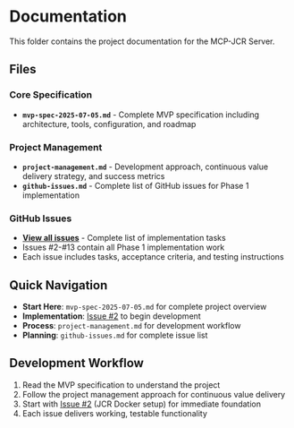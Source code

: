 # Documentation

This folder contains the project documentation for the MCP-JCR Server.

## Files

### Core Specification
- **`mvp-spec-2025-07-05.md`** - Complete MVP specification including architecture, tools, configuration, and roadmap

### Project Management
- **`project-management.md`** - Development approach, continuous value delivery strategy, and success metrics
- **`github-issues.md`** - Complete list of GitHub issues for Phase 1 implementation

### GitHub Issues
- **[View all issues](https://github.com/eins78/mcp-server-jcr/issues)** - Complete list of implementation tasks
- Issues #2-#13 contain all Phase 1 implementation work
- Each issue includes tasks, acceptance criteria, and testing instructions

## Quick Navigation

- **Start Here**: `mvp-spec-2025-07-05.md` for complete project overview
- **Implementation**: [Issue #2](https://github.com/eins78/mcp-server-jcr/issues/2) to begin development
- **Process**: `project-management.md` for development workflow
- **Planning**: `github-issues.md` for complete issue list

## Development Workflow

1. Read the MVP specification to understand the project
2. Follow the project management approach for continuous value delivery  
3. Start with [Issue #2](https://github.com/eins78/mcp-server-jcr/issues/2) (JCR Docker setup) for immediate foundation
4. Each issue delivers working, testable functionality